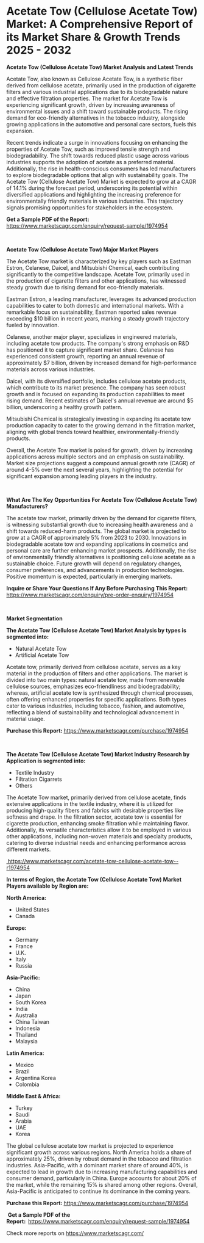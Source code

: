 <p><h1>Acetate Tow (Cellulose Acetate Tow) Market: A Comprehensive Report of its Market Share & Growth Trends 2025 - 2032</h1></p><p><strong>Acetate Tow (Cellulose Acetate Tow) Market Analysis and Latest Trends</strong></p>
<p><p>Acetate Tow, also known as Cellulose Acetate Tow, is a synthetic fiber derived from cellulose acetate, primarily used in the production of cigarette filters and various industrial applications due to its biodegradable nature and effective filtration properties. The market for Acetate Tow is experiencing significant growth, driven by increasing awareness of environmental issues and a shift toward sustainable products. The rising demand for eco-friendly alternatives in the tobacco industry, alongside growing applications in the automotive and personal care sectors, fuels this expansion.</p><p>Recent trends indicate a surge in innovations focusing on enhancing the properties of Acetate Tow, such as improved tensile strength and biodegradability. The shift towards reduced plastic usage across various industries supports the adoption of acetate as a preferred material. Additionally, the rise in health-conscious consumers has led manufacturers to explore biodegradable options that align with sustainability goals. The Acetate Tow (Cellulose Acetate Tow) Market is expected to grow at a CAGR of 14.1% during the forecast period, underscoring its potential within diversified applications and highlighting the increasing preference for environmentally friendly materials in various industries. This trajectory signals promising opportunities for stakeholders in the ecosystem.</p></p>
<p><strong>Get a Sample PDF of the Report:&nbsp;</strong> <a href="https://www.marketscagr.com/enquiry/request-sample/1974954?utm_campaign=3536&utm_medium=2&utm_source=Github&utm_content=ia&utm_term=07042025&utm_id=acetate-tow-cellulose-acetate-tow">https://www.marketscagr.com/enquiry/request-sample/1974954</a></p>
<p>&nbsp;</p>
<p><strong>Acetate Tow (Cellulose Acetate Tow) Major Market Players</strong></p>
<p><p>The Acetate Tow market is characterized by key players such as Eastman Estron, Celanese, Daicel, and Mitsubishi Chemical, each contributing significantly to the competitive landscape. Acetate Tow, primarily used in the production of cigarette filters and other applications, has witnessed steady growth due to rising demand for eco-friendly materials.</p><p>Eastman Estron, a leading manufacturer, leverages its advanced production capabilities to cater to both domestic and international markets. With a remarkable focus on sustainability, Eastman reported sales revenue exceeding $10 billion in recent years, marking a steady growth trajectory fueled by innovation.</p><p>Celanese, another major player, specializes in engineered materials, including acetate tow products. The company's strong emphasis on R&D has positioned it to capture significant market share. Celanese has experienced consistent growth, reporting an annual revenue of approximately $7 billion, driven by increased demand for high-performance materials across various industries.</p><p>Daicel, with its diversified portfolio, includes cellulose acetate products, which contribute to its market presence. The company has seen robust growth and is focused on expanding its production capabilities to meet rising demand. Recent estimates of Daicel's annual revenue are around $5 billion, underscoring a healthy growth pattern.</p><p>Mitsubishi Chemical is strategically investing in expanding its acetate tow production capacity to cater to the growing demand in the filtration market, aligning with global trends toward healthier, environmentally-friendly products. </p><p>Overall, the Acetate Tow market is poised for growth, driven by increasing applications across multiple sectors and an emphasis on sustainability. Market size projections suggest a compound annual growth rate (CAGR) of around 4-5% over the next several years, highlighting the potential for significant expansion among leading players in the industry.</p></p>
<p>&nbsp;</p>
<p><strong>What Are The Key Opportunities For Acetate Tow (Cellulose Acetate Tow) Manufacturers?</strong></p>
<p><p>The acetate tow market, primarily driven by the demand for cigarette filters, is witnessing substantial growth due to increasing health awareness and a shift towards reduced-harm products. The global market is projected to grow at a CAGR of approximately 5% from 2023 to 2030. Innovations in biodegradable acetate tow and expanding applications in cosmetics and personal care are further enhancing market prospects. Additionally, the rise of environmentally friendly alternatives is positioning cellulose acetate as a sustainable choice. Future growth will depend on regulatory changes, consumer preferences, and advancements in production technologies. Positive momentum is expected, particularly in emerging markets.</p></p>
<p><strong>Inquire or Share Your Questions If Any Before Purchasing This Report:</strong> <a href="https://www.marketscagr.com/enquiry/pre-order-enquiry/1974954?utm_campaign=3536&utm_medium=2&utm_source=Github&utm_content=ia&utm_term=07042025&utm_id=acetate-tow-cellulose-acetate-tow">https://www.marketscagr.com/enquiry/pre-order-enquiry/1974954</a></p>
<p>&nbsp;</p>
<p><strong>Market Segmentation</strong></p>
<p><strong>The Acetate Tow (Cellulose Acetate Tow) Market Analysis by types is segmented into:</strong></p>
<p><ul><li>Natural Acetate Tow</li><li>Artificial Acetate Tow</li></ul></p>
<p><p>Acetate tow, primarily derived from cellulose acetate, serves as a key material in the production of filters and other applications. The market is divided into two main types: natural acetate tow, made from renewable cellulose sources, emphasizes eco-friendliness and biodegradability; whereas, artificial acetate tow is synthesized through chemical processes, often offering enhanced properties for specific applications. Both types cater to various industries, including tobacco, fashion, and automotive, reflecting a blend of sustainability and technological advancement in material usage.</p></p>
<p><strong>Purchase this Report:&nbsp;</strong><a href="https://www.marketscagr.com/purchase/1974954?utm_campaign=3536&utm_medium=2&utm_source=Github&utm_content=ia&utm_term=07042025&utm_id=acetate-tow-cellulose-acetate-tow">https://www.marketscagr.com/purchase/1974954</a></p>
<p>&nbsp;</p>
<p><strong>The Acetate Tow (Cellulose Acetate Tow) Market Industry Research by Application is segmented into:</strong></p>
<p><ul><li>Textile Industry</li><li>Filtration Cigarrets</li><li>Others</li></ul></p>
<p><p>The Acetate Tow market, primarily derived from cellulose acetate, finds extensive applications in the textile industry, where it is utilized for producing high-quality fibers and fabrics with desirable properties like softness and drape. In the filtration sector, acetate tow is essential for cigarette production, enhancing smoke filtration while maintaining flavor. Additionally, its versatile characteristics allow it to be employed in various other applications, including non-woven materials and specialty products, catering to diverse industrial needs and enhancing performance across different markets.</p></p>
<p><a href="https://www.marketscagr.com/acetate-tow-cellulose-acetate-tow--r1974954?utm_campaign=3536&utm_medium=2&utm_source=Github&utm_content=ia&utm_term=07042025&utm_id=acetate-tow-cellulose-acetate-tow">&nbsp;https://www.marketscagr.com/acetate-tow-cellulose-acetate-tow--r1974954</a></p>
<p><strong>In terms of Region, the Acetate Tow (Cellulose Acetate Tow) Market Players available by Region are:</strong></p>
<p>
    <p> <strong> North America: </strong>
        <ul>
            <li>United States</li>
            <li>Canada</li>
        </ul>
        </p> 
    <p> <strong> Europe: </strong>
        <ul>
            <li>Germany</li>
            <li>France</li>
            <li>U.K.</li>
            <li>Italy</li>
            <li>Russia</li>
        </ul>
        </p> 
    <p> <strong> Asia-Pacific: </strong>
        <ul>
            <li>China</li>
            <li>Japan</li>
            <li>South Korea</li>
            <li>India</li>
            <li>Australia</li>
            <li>China Taiwan</li>
            <li>Indonesia</li>
            <li>Thailand</li>
            <li>Malaysia</li>
        </ul>
        </p> 
    <p> <strong> Latin America: </strong>
        <ul>
            <li>Mexico</li>
            <li>Brazil</li>
            <li>Argentina Korea</li>
            <li>Colombia</li>
        </ul>
        </p> 
    <p> <strong> Middle East & Africa: </strong>
        <ul>
            <li>Turkey</li>
            <li>Saudi</li>
            <li>Arabia</li>
            <li>UAE</li>
            <li>Korea</li>
        </ul>
    </p>
    </p>
<p><p>The global cellulose acetate tow market is projected to experience significant growth across various regions. North America holds a share of approximately 25%, driven by robust demand in the tobacco and filtration industries. Asia-Pacific, with a dominant market share of around 40%, is expected to lead in growth due to increasing manufacturing capabilities and consumer demand, particularly in China. Europe accounts for about 20% of the market, while the remaining 15% is shared among other regions. Overall, Asia-Pacific is anticipated to continue its dominance in the coming years.</p></p>
<p><strong>Purchase this Report: </strong><a href="https://www.marketscagr.com/purchase/1974954?utm_campaign=3536&utm_medium=2&utm_source=Github&utm_content=ia&utm_term=07042025&utm_id=acetate-tow-cellulose-acetate-tow">https://www.marketscagr.com/purchase/1974954</a></p>
<p>&nbsp;<strong>Get a Sample PDF of the Report:&nbsp;&nbsp;</strong><a href="https://www.marketscagr.com/enquiry/request-sample/1974954?utm_campaign=3536&utm_medium=2&utm_source=Github&utm_content=ia&utm_term=07042025&utm_id=acetate-tow-cellulose-acetate-tow">https://www.marketscagr.com/enquiry/request-sample/1974954</a></p>
<p><strong></strong></p>
<p>Check more reports on <a href="https://www.marketscagr.com/?utm_campaign=3536&utm_medium=2&utm_source=Github&utm_content=ia&utm_term=07042025&utm_id=acetate-tow-cellulose-acetate-tow">https://www.marketscagr.com/</a></p>
